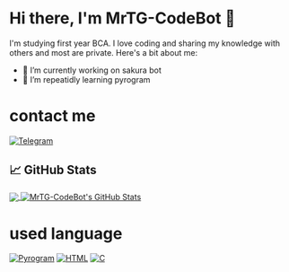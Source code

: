 # Hi there, I'm MrTG-CodeBot 👋

I'm studying first year BCA. I love coding and sharing my knowledge with others and most are private. Here's a bit about me:

- 🔭 I’m currently working on sakura bot
- 🌱 I’m repeatidly learning pyrogram

# contact me 

[![Telegram](https://img.shields.io/badge/Telegram-Chat-blue)](https://t.me/MrTG_Coder)



## 📈 GitHub Stats

<a href="https://github.com/MrTG-CodeBot">
  <img align="center" src="https://github-readme-stats.vercel.app/api/top-langs/?username=MrTG-CodeBot&theme=radical" />
</a>
<a href="https://github.com/MrTG-CodeBot">
  <img align="center" src="https://github-readme-stats.vercel.app/api?username=MrTG-CodeBot&show_icons=true&theme=radical" alt="MrTG-CodeBot's GitHub Stats" />
</a>

# used language

[![Pyrogram](https://img.shields.io/badge/Language-Pyrogram-red?logo=python)](https://github.com/pyrogram/pyrogram)
[![HTML](https://img.shields.io/badge/Language-HTML-orange?logo=html5)](https://en.wikipedia.org/wiki/HTML)
[![C](https://img.shields.io/badge/Language-C-blue?logo=c)](https://en.wikipedia.org/wiki/C_(programming_language))
